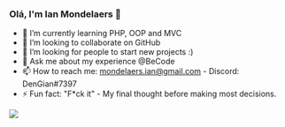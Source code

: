 ### Olá, I'm Ian Mondelaers 👋

<!-- 🔭 I’m currently working on ...-->
- 🌱 I’m currently learning PHP, OOP and MVC
- 👯 I’m looking to collaborate on GitHub 
- 🤔 I’m looking for people to start new projects :)
- 💬 Ask me about my experience @BeCode
- 📫 How to reach me: mondelaers.ian@gmail.com - Discord: DenGian#7397
- ⚡ Fun fact: "F*ck it" - My final thought before making most decisions.

<img src="https://github-readme-stats.vercel.app/api?username=DenGian&&show_icons=true&title_color=ffffff&icon_color=000000&text_color=daf7dc&bg_color=191919">
